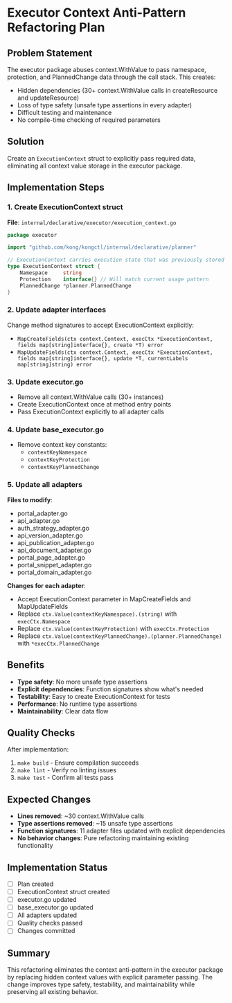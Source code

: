 # Executor Context Anti-Pattern Refactoring Plan

## Problem Statement
The executor package abuses context.WithValue to pass namespace, protection, and PlannedChange data through the call stack. This creates:
- Hidden dependencies (30+ context.WithValue calls in createResource and updateResource)
- Loss of type safety (unsafe type assertions in every adapter)
- Difficult testing and maintenance
- No compile-time checking of required parameters

## Solution
Create an `ExecutionContext` struct to explicitly pass required data, eliminating all context value storage in the executor package.

## Implementation Steps

### 1. Create ExecutionContext struct
**File**: `internal/declarative/executor/execution_context.go`
```go
package executor

import "github.com/kong/kongctl/internal/declarative/planner"

// ExecutionContext carries execution state that was previously stored in context
type ExecutionContext struct {
    Namespace     string
    Protection    interface{} // Will match current usage pattern
    PlannedChange *planner.PlannedChange
}
```

### 2. Update adapter interfaces
Change method signatures to accept ExecutionContext explicitly:
- `MapCreateFields(ctx context.Context, execCtx *ExecutionContext, fields map[string]interface{}, create *T) error`
- `MapUpdateFields(ctx context.Context, execCtx *ExecutionContext, fields map[string]interface{}, update *T, currentLabels map[string]string) error`

### 3. Update executor.go
- Remove all context.WithValue calls (30+ instances)
- Create ExecutionContext once at method entry points
- Pass ExecutionContext explicitly to all adapter calls

### 4. Update base_executor.go
- Remove context key constants:
  - `contextKeyNamespace`
  - `contextKeyProtection`
  - `contextKeyPlannedChange`

### 5. Update all adapters
**Files to modify**:
- portal_adapter.go
- api_adapter.go
- auth_strategy_adapter.go
- api_version_adapter.go
- api_publication_adapter.go
- api_document_adapter.go
- portal_page_adapter.go
- portal_snippet_adapter.go
- portal_domain_adapter.go

**Changes for each adapter**:
- Accept ExecutionContext parameter in MapCreateFields and MapUpdateFields
- Replace `ctx.Value(contextKeyNamespace).(string)` with `execCtx.Namespace`
- Replace `ctx.Value(contextKeyProtection)` with `execCtx.Protection`
- Replace `ctx.Value(contextKeyPlannedChange).(planner.PlannedChange)` with `*execCtx.PlannedChange`

## Benefits
- **Type safety**: No more unsafe type assertions
- **Explicit dependencies**: Function signatures show what's needed
- **Testability**: Easy to create ExecutionContext for tests
- **Performance**: No runtime type assertions
- **Maintainability**: Clear data flow

## Quality Checks
After implementation:
1. `make build` - Ensure compilation succeeds
2. `make lint` - Verify no linting issues
3. `make test` - Confirm all tests pass

## Expected Changes
- **Lines removed**: ~30 context.WithValue calls
- **Type assertions removed**: ~15 unsafe type assertions
- **Function signatures**: 11 adapter files updated with explicit dependencies
- **No behavior changes**: Pure refactoring maintaining existing functionality

## Implementation Status
- [ ] Plan created
- [ ] ExecutionContext struct created
- [ ] executor.go updated
- [ ] base_executor.go updated
- [ ] All adapters updated
- [ ] Quality checks passed
- [ ] Changes committed

## Summary
This refactoring eliminates the context anti-pattern in the executor package by replacing hidden context values with explicit parameter passing. The change improves type safety, testability, and maintainability while preserving all existing behavior.
